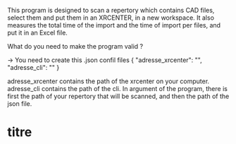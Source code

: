 This program is designed to scan a repertory which contains CAD files, select them and put them in an XRCENTER, in a new workspace. 
It also measures the total time of the import and the time of import per files, and put it in an Excel file.

What do you need to make the program valid ? 

   -> You need to create this .json confil files
                               {
	                                "adresse_xrcenter": "",
                                  "adresse_cli": ""
                              }


adresse_xrcenter contains the path of the xrcenter on your computer.
adresse_cli contains the path of the cli.
In argument of the program, there is first the path of your repertory that will be scanned, and then the path of the json file.
# titre   
